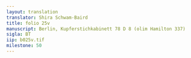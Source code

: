 ```yaml
---
layout: translation
translator: Shira Schwam-Baird
title: folio 25v
manuscript: Berlin, Kupferstichkabinett 78 D 8 (olim Hamilton 337)
sigla: BT
iip: b025v.tif
milestone: 50
---
```

